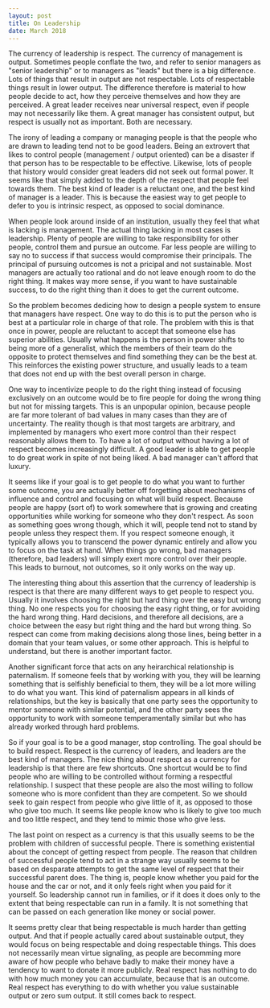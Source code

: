 ```yaml
---
layout: post
title: On Leadership
date: March 2018
---
```

The currency of leadership is respect. The currency of management is output. Sometimes people conflate the two, and refer to senior managers as "senior leadership" or to managers as "leads" but there is a big difference. Lots of things that result in output are not respectable. Lots of respectable things result in lower output. The difference therefore is material to how people decide to act, how they perceive themselves and how they are perceived. A great leader receives near universal respect, even if people may not necessarily like them. A great manager has consistent output, but respect is usually not as important. Both are necessary.

The irony of leading a company or managing people is that the people who are drawn to leading tend not to be good leaders. Being an extrovert that likes to control people (management / output oriented) can be a disaster if that person has to be respectable to be effective. Likewise, lots of people that history would consider great leaders did not seek out formal power. It seems like that simply added to the depth of the respect that people feel towards them. The best kind of leader is a reluctant one, and the best kind of manager is a leader. This is because the easiest way to get people to defer to you is intrinsic respect, as opposed to social dominance.

When people look around inside of an institution, usually they feel that what is lacking is management. The actual thing lacking in most cases is leadership. Plenty of people are willing to take responsibility for other people, control them and pursue an outcome. Far less people are willing to say no to success if that success would compromise their principals. The principal of pursuing outcomes is not a pricipal and not sustainable. Most managers are actually too rational and do not leave enough room to do the right thing. It makes way more sense, if you want to have sustainable success, to do the right thing than it does to get the current outcome.

So the problem becomes dedicing how to design a people system to ensure that managers have respect. One way to do this is to put the person who is best at a particular role in charge of that role. The problem with this is that once in power, people are reluctant to accept that someone else has superior abilities. Usually what happens is the person in power shifts to being more of a generalist, which the members of their team do the opposite to protect themselves and find something they can be the best at. This reinforces the existing power structure, and usually leads to a team that does not end up with the best overall person in charge.

One way to incentivize people to do the right thing instead of focusing exclusively on an outcome would be to fire people for doing the wrong thing but not for missing targets. This is an unpopular opinion, because people are far more tolerant of bad values in many cases than they are of uncertainty. The reality though is that most targets are arbitrary, and implemented by managers who exert more control than their respect reasonably allows them to. To have a lot of output without having a lot of respect becomes increasingly difficult. A good leader is able to get people to do great work in spite of not being liked. A bad manager can't afford that luxury.

It seems like if your goal is to get people to do what you want to further some outcome, you are actually better off forgetting about mechanisms of influence and control and focusing on what will build respect. Because people are happy (sort of) to work somewhere that is growing and creating opportunities while working for someone who they don't respect. As soon as something goes wrong though, which it will, people tend not to stand by people unless they respect them. If you respect someone enough, it typically allows you to transcend the power dynamic entirely and allow you to focus on the task at hand. When things go wrong, bad managers (therefore, bad leaders) will simply exert more control over their people. This leads to burnout, not outcomes, so it only works on the way up.

The interesting thing about this assertion that the currency of leadership is respect is that there are many different ways to get people to respect you. Usually it involves choosing the right but hard thing over the easy but wrong thing. No one respects you for choosing the easy right thing, or for avoiding the hard wrong thing. Hard decisions, and therefore all decisions, are a choice between the easy but right thing and the hard but wrong thing. So respect can come from making decisions along those lines, being better in a domain that your team values, or some other approach. This is helpful to understand, but there is another important factor.

Another significant force that acts on any heirarchical relationship is paternalism. If someone feels that by working with you, they will be learning something that is selfishly beneficial to them, they will be a lot more willing to do what you want. This kind of paternalism appears in all kinds of relationships, but the key is basically that one party sees the opportunity to mentor someone with similar potential, and the other party sees the opportunity to work with someone temperamentally similar but who has already worked through hard problems.

So if your goal is to be a good manager, stop controlling. The goal should be to build respect. Respect is the currency of leaders, and leaders are the best kind of managers. The nice thing about respect as a currency for leadership is that there are few shortcuts. One shortcut would be to find people who are willing to be controlled without forming a respectful relationship. I suspect that these people are also the most willing to follow someone who is more confident than they are competent. So we should seek to gain respect from people who give little of it, as opposed to those who give too much. It seems like people know who is likely to give too much and too little respect, and they tend to mimic those who give less.

The last point on respect as a currency is that this usually seems to be the problem with children of successful people. There is something existential about the concept of getting respect from people. The reason that children of successful people tend to act in a strange way usually seems to be based on desparate attempts to get the same level of respect that their successful parent does. The thing is, people know whether you paid for the house and the car or not, and it only feels right when you paid for it yourself. So leadership cannot run in families, or if it does it does only to the extent that being respectable can run in a family. It is not something that can be passed on each generation like money or social power.

It seems pretty clear that being respectable is much harder than getting output. And that if people actually cared about sustainable output, they would focus on being respectable and doing respectable things. This does not necessarily mean virtue signaling, as people are becomming more aware of how people who behave badly to make their money have a tendency to want to donate it more publicly. Real respect has nothing to do with how much money you can accumulate, because that is an outcome. Real respect has everything to do with whether you value sustainable output or zero sum output. It still comes back to respect.
